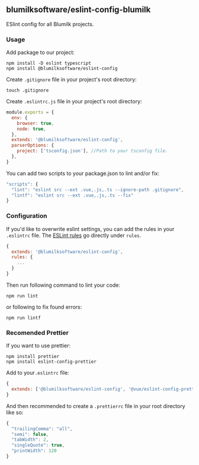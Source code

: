 ## blumilksoftware/eslint-config-blumilk
ESlint config for all Blumilk projects.

### Usage
Add package to our project:
```shell
npm install -D eslint typescript
npm install @blumilksoftware/eslint-config
```

Create `.gitignore` file in your project's root directory:
```shell
touch .gitignore
```

Create `.eslintrc.js` file in your project's root directory:
```js
module.exports = {
  env: {
    browser: true,
    node: true,
  },
  extends: '@blumilksoftware/eslint-config',
  parserOptions: {
    project: ['tsconfig.json'], //Path to your tsconfig file. 
  },
}
```

You can add two scripts to your package.json to lint and/or fix:
```js
"scripts": {
  "lint": "eslint src --ext .vue,.js,.ts --ignore-path .gitignore",
  "lintf": "eslint src --ext .vue,.js,.ts --fix"
}
```

### Configuration
If you'd like to overwrite eslint settings, you can add the rules in your `.eslintrc` file. The [ESLint rules](https://eslint.org/docs/rules/) go directly under `rules`.

```js
{
  extends: '@blumilksoftware/eslint-config',
  rules: {
    ...
  }
}
```

Then run following command to lint your code:
```shell
npm run lint
```

or following to fix found errors:
```shell
npm run lintf
```

### Recomended Prettier
If you want to use prettier:
```shell
npm install prettier
npm install eslint-config-prettier
```

Add to your`.eslintrc` file:
```js
{
  extends: ['@blumilksoftware/eslint-config', '@vue/eslint-config-prettier']
}
```

And then recommended to create a `.prettierrc` file in your root directory like so:
```js
{
  "trailingComma": "all",
  "semi": false,
  "tabWidth": 2,
  "singleQuote": true,
  "printWidth": 120
}
```